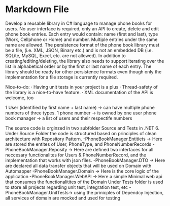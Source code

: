 ﻿# Markdown File

Develop a reusable library in C# language to manage phone books for users. 
No user interface is required, only an API to create, delete and edit phone book entries. 
Each entry would contain: name (first and last), type (Work, Cellphone or Home) and number. 
Multiple entries under the same name are allowed. 
The persistence format of the phone book library must be a file, (i.e. XML, JSON, Binary etc.) and is not an embedded DB (i.e. SQLite, MySQL, Excel, etc. are not allowed).
In addition to creating/editing/deleting, the library also needs to support iterating over the list in alphabetical order or by the first or last name of each entry.
The library should be ready for other persistence formats even though only the implementation for a file storage is currently required. 
 
Nice-to-do:
·         Having unit tests in your project is a plus 
·         Thread-safety of the library is a nice-to-have feature.
·         XML documentation of the API is welcome, too

1 User (identified by first name + last name) -> can have multiple phone numbers of three types.
1 phone number -> is owned by one user
phone book manager -> a list of users and their respectife numbers

The source code is orginzed in two subfolder Source and Tests in .NET 6.
Under Source Folder the code is structured based on principles of clean architecture with Repository Pattern.
  -PhoneBookManager.Entitiets -> Here are stored the entites of User, PhoneType, and PhoneNumberRecords
  -PhoneBookManager.Reposity ->  Here are defined two interfaces for all neccesary functionalites  for Users & PhoneNumberRecord, and the implementation that works with json files.
  -PhoneBookManager.DTO -> Here are declared all  data transfer objects that will be used on Domain with Automapper
  -PhoneBookManager.Domain -> Here is the core logic of the application
  -PhoneBookManager.WebAPI -> Here a simple Minimal web api that consumes the functionalitites of the Domain
Under Tests folder is used to store all projects regarding unit test, integration test, etc
   -PhoneBookManager.UnitTests-> using the prinicples of Dependcy Injection, all services of domain are mocked and used for testing




